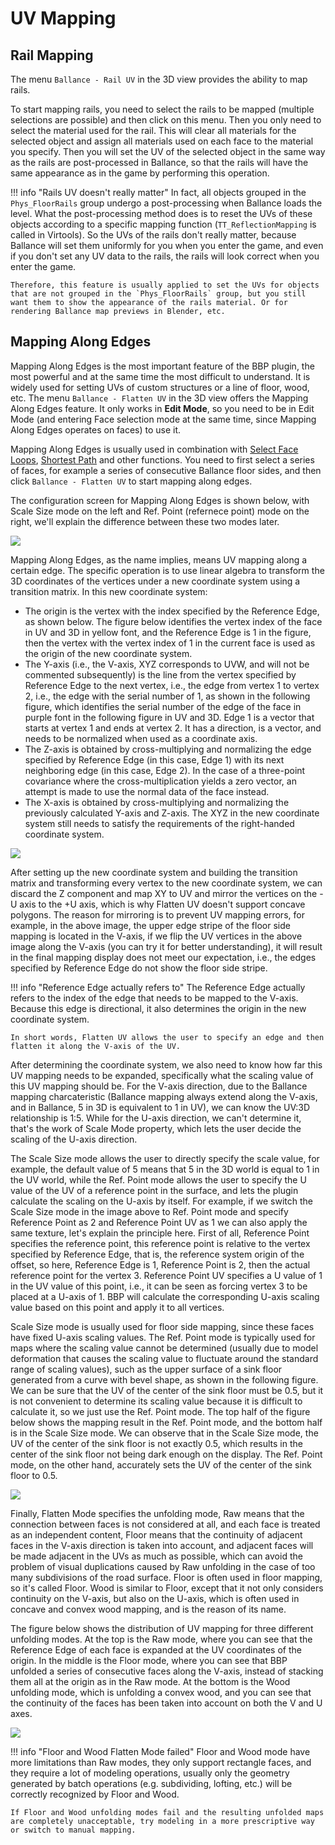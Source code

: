# UV Mapping

## Rail Mapping

The menu `Ballance - Rail UV` in the 3D view provides the ability to map rails.

To start mapping rails, you need to select the rails to be mapped (multiple selections are possible) and then click on this menu. Then you only need to select the material used for the rail. This will clear all materials for the selected object and assign all materials used on each face to the material you specify. Then you will set the UV of the selected object in the same way as the rails are post-processed in Ballance, so that the rails will have the same appearance as in the game by performing this operation.

!!! info "Rails UV doesn't really matter"
    In fact, all objects grouped in the `Phys_FloorRails` group undergo a post-processing when Ballance loads the level. What the post-processing method does is to reset the UVs of these objects according to a specific mapping function (`TT_ReflectionMapping` is called in Virtools). So the UVs of the rails don't really matter, because Ballance will set them uniformly for you when you enter the game, and even if you don't set any UV data to the rails, the rails will look correct when you enter the game.

    Therefore, this feature is usually applied to set the UVs for objects that are not grouped in the `Phys_FloorRails` group, but you still want them to show the appearance of the rails material. Or for rendering Ballance map previews in Blender, etc.

## Mapping Along Edges

Mapping Along Edges is the most important feature of the BBP plugin, the most powerful and at the same time the most difficult to understand. It is widely used for setting UVs of custom structures or a line of floor, wood, etc. The menu `Ballance - Flatten UV` in the 3D view offers the Mapping Along Edges feature. It only works in **Edit Mode**, so you need to be in Edit Mode (and entering Face selection mode at the same time, since Mapping Along Edges operates on faces) to use it.

Mapping Along Edges is usually used in combination with [Select Face Loops](https://docs.blender.org/manual/en/4.2/modeling/meshes/selecting/loops.html), [Shortest Path](https://docs.blender.org/manual/en/4.2/modeling/meshes/selecting/linked.html#bpy-ops-mesh-shortest-path-select) and other functions. You need to first select a series of faces, for example a series of consecutive Ballance floor sides, and then click `Ballance - Flatten UV` to start mapping along edges.

The configuration screen for Mapping Along Edges is shown below, with Scale Size mode on the left and Ref. Point (refernece point) mode on the right, we'll explain the difference between these two modes later.

![](../imgs/flatten-uv.png)

Mapping Along Edges, as the name implies, means UV mapping along a certain edge. The specific operation is to use linear algebra to transform the 3D coordinates of the vertices under a new coordinate system using a transition matrix. In this new coordinate system:

* The origin is the vertex with the index specified by the Reference Edge, as shown below. The figure below identifies the vertex index of the face in UV and 3D in yellow font, and the Reference Edge is 1 in the figure, then the vertex with the vertex index of 1 in the current face is used as the origin of the new coordinate system.
* The Y-axis (i.e., the V-axis, XYZ corresponds to UVW, and will not be commented subsequently) is the line from the vertex specified by Reference Edge to the next vertex, i.e., the edge from vertex 1 to vertex 2, i.e., the edge with the serial number of 1, as shown in the following figure, which identifies the serial number of the edge of the face in purple font in the following figure in UV and 3D. Edge 1 is a vector that starts at vertex 1 and ends at vertex 2. It has a direction, is a vector, and needs to be normalized when used as a coordinate axis.
* The Z-axis is obtained by cross-multiplying and normalizing the edge specified by Reference Edge (in this case, Edge 1) with its next neighboring edge (in this case, Edge 2). In the case of a three-point covariance where the cross-multiplication yields a zero vector, an attempt is made to use the normal data of the face instead.
* The X-axis is obtained by cross-multiplying and normalizing the previously calculated Y-axis and Z-axis. The XYZ in the new coordinate system still needs to satisfy the requirements of the right-handed coordinate system.

![](../imgs/flatten-uv-mechanism.png)

After setting up the new coordinate system and building the transition matrix and transforming every vertex to the new coordinate system, we can discard the Z component and map XY to UV and mirror the vertices on the -U axis to the +U axis, which is why Flatten UV doesn't support concave polygons. The reason for mirroring is to prevent UV mapping errors, for example, in the above image, the upper edge stripe of the floor side mapping is located in the V-axis, if we flip the UV vertices in the above image along the V-axis (you can try it for better understanding), it will result in the final mapping display does not meet our expectation, i.e., the edges specified by Reference Edge do not show the floor side stripe.

!!! info "Reference Edge actually refers to"
    The Reference Edge actually refers to the index of the edge that needs to be mapped to the V-axis. Because this edge is directional, it also determines the origin in the new coordinate system.
    
    In short words, Flatten UV allows the user to specify an edge and then flatten it along the V-axis of the UV.

After determining the coordinate system, we also need to know how far this UV mapping needs to be expanded, specifically what the scaling value of this UV mapping should be. For the V-axis direction, due to the Ballance mapping charcateristic (Ballance mapping always extend along the V-axis, and in Ballance, 5 in 3D is equivalent to 1 in UV), we can know the UV:3D relationship is 1:5. While for the U-axis direction, we can't determine it, that's the work of Scale Mode property, which lets the user decide the scaling of the U-axis direction.

The Scale Size mode allows the user to directly specify the scale value, for example, the default value of 5 means that 5 in the 3D world is equal to 1 in the UV world, while the Ref. Point mode allows the user to specify the U value of the UV of a reference point in the surface, and lets the plugin calculate the scaling on the U-axis by itself. For example, if we switch the Scale Size mode in the image above to Ref. Point mode and specify Reference Point as 2 and Reference Point UV as 1 we can also apply the same texture, let's explain the principle here. First of all, Reference Point specifies the reference point, this reference point is relative to the vertex specified by Reference Edge, that is, the reference system origin of the offset, so here, Reference Edge is 1, Reference Point is 2, then the actual reference point for the vertex 3. Reference Point UV specifies a U value of 1 in the UV value of this point, i.e., it can be seen as forcing vertex 3 to be placed at a U-axis of 1. BBP will calculate the corresponding U-axis scaling value based on this point and apply it to all vertices.

Scale Size mode is usually used for floor side mapping, since these faces have fixed U-axis scaling values. The Ref. Point mode is typically used for maps where the scaling value cannot be determined (usually due to model deformation that causes the scaling value to fluctuate around the standard range of scaling values), such as the upper surface of a sink floor generated from a curve with bevel shape, as shown in the following figure. We can be sure that the UV of the center of the sink floor must be 0.5, but it is not convenient to determine its scaling value because it is difficult to calculate it, so we just use the Ref. Point mode. The top half of the figure below shows the mapping result in the Ref. Point mode, and the bottom half is in the Scale Size mode. We can observe that in the Scale Size mode, the UV of the center of the sink floor is not exactly 0.5, which results in the center of the sink floor not being dark enough on the display. The Ref. Point mode, on the other hand, accurately sets the UV of the center of the sink floor to 0.5.

![](../imgs/flatten-uv-scale-mode.png)

Finally, Flatten Mode specifies the unfolding mode, Raw means that the connection between faces is not considered at all, and each face is treated as an independent content, Floor means that the continuity of adjacent faces in the V-axis direction is taken into account, and adjacent faces will be made adjacent in the UVs as much as possible, which can avoid the problem of visual duplications caused by Raw unfolding in the case of too many subdivisions of the road surface. Floor is often used in floor mapping, so it's called Floor. Wood is similar to Floor, except that it not only considers continuity on the V-axis, but also on the U-axis, which is often used in concave and convex wood mapping, and is the reason of its name.

The figure below shows the distribution of UV mapping for three different unfolding modes. At the top is the Raw mode, where you can see that the Reference Edge of each face is expanded at the UV coordinates of the origin. In the middle is the Floor mode, where you can see that BBP unfolded a series of consecutive faces along the V-axis, instead of stacking them all at the origin as in the Raw mode. At the bottom is the Wood unfolding mode, which is unfolding a convex wood, and you can see that the continuity of the faces has been taken into account on both the V and U axes.

![](../imgs/flatten-uv-flatten-mode.png)

!!! info "Floor and Wood Flatten Mode failed"
    Floor and Wood mode have more limitations than Raw modes, they only support rectangle faces, and they require a lot of modeling operations, usually only the geometry generated by batch operations (e.g. subdividing, lofting, etc.) will be correctly recognized by Floor and Wood.

    If Floor and Wood unfolding modes fail and the resulting unfolded maps are completely unacceptable, try modeling in a more prescriptive way or switch to manual mapping.
